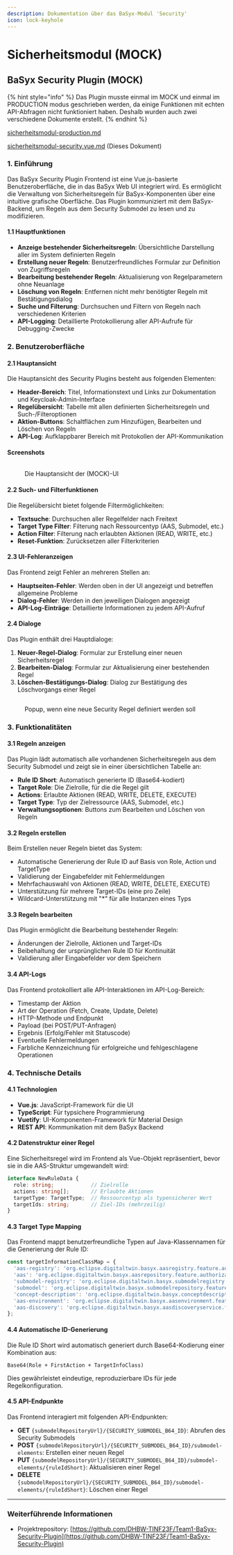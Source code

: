 ```yaml
---
description: Dokumentation über das BaSyx-Modul 'Security'
icon: lock-keyhole
---
```


# Sicherheitsmodul (MOCK)

## BaSyx Security Plugin (MOCK)

{% hint style="info" %}
Das Plugin musste einmal im MOCK und einmal im PRODUCTION modus geschrieben werden, da einige Funktionen mit echten API-Abfragen nicht funktioniert haben. Deshalb wurden auch zwei verschiedene Dokumente erstellt.
{% endhint %}

[sicherheitsmodul-production.md](sicherheitsmodul-production.md "mention")&#x20;

[sicherheitsmodul-security.vue.md](sicherheitsmodul-security.vue.md "mention") (Dieses Dokument)

### 1. Einführung

Das BaSyx Security Plugin Frontend ist eine Vue.js-basierte Benutzeroberfläche, die in das BaSyx Web UI integriert wird. Es ermöglicht die Verwaltung von Sicherheitsregeln für BaSyx-Komponenten über eine intuitive grafische Oberfläche. Das Plugin kommuniziert mit dem BaSyx-Backend, um Regeln aus dem Security Submodel zu lesen und zu modifizieren.

#### 1.1 Hauptfunktionen

* **Anzeige bestehender Sicherheitsregeln**: Übersichtliche Darstellung aller im System definierten Regeln
* **Erstellung neuer Regeln**: Benutzerfreundliches Formular zur Definition von Zugriffsregeln
* **Bearbeitung bestehender Regeln**: Aktualisierung von Regelparametern ohne Neuanlage
* **Löschung von Regeln**: Entfernen nicht mehr benötigter Regeln mit Bestätigungsdialog
* **Suche und Filterung**: Durchsuchen und Filtern von Regeln nach verschiedenen Kriterien
* **API-Logging**: Detaillierte Protokollierung aller API-Aufrufe für Debugging-Zwecke

### 2. Benutzeroberfläche

#### 2.1 Hauptansicht

Die Hauptansicht des Security Plugins besteht aus folgenden Elementen:

* **Header-Bereich**: Titel, Informationstext und Links zur Dokumentation und Keycloak-Admin-Interface
* **Regelübersicht**: Tabelle mit allen definierten Sicherheitsregeln und Such-/Filteroptionen
* **Aktion-Buttons**: Schaltflächen zum Hinzufügen, Bearbeiten und Löschen von Regeln
* **API-Log**: Aufklappbarer Bereich mit Protokollen der API-Kommunikation

#### Screenshots

<figure><img src="../.gitbook/assets/image (3).png" alt=""><figcaption><p>Die Hauptansicht der (MOCK)-UI</p></figcaption></figure>

#### 2.2 Such- und Filterfunktionen

Die Regelübersicht bietet folgende Filtermöglichkeiten:

* **Textsuche**: Durchsuchen aller Regelfelder nach Freitext
* **Target Type Filter**: Filterung nach Ressourcentyp (AAS, Submodel, etc.)
* **Action Filter**: Filterung nach erlaubten Aktionen (READ, WRITE, etc.)
* **Reset-Funktion**: Zurücksetzen aller Filterkriterien

#### 2.3 UI-Fehleranzeigen

Das Frontend zeigt Fehler an mehreren Stellen an:

* **Hauptseiten-Fehler**: Werden oben in der UI angezeigt und betreffen allgemeine Probleme
* **Dialog-Fehler**: Werden in den jeweiligen Dialogen angezeigt
* **API-Log-Einträge**: Detaillierte Informationen zu jedem API-Aufruf

#### 2.4 Dialoge

Das Plugin enthält drei Hauptdialoge:

1. **Neuer-Regel-Dialog**: Formular zur Erstellung einer neuen Sicherheitsregel
2. **Bearbeiten-Dialog**: Formular zur Aktualisierung einer bestehenden Regel
3. **Löschen-Bestätigungs-Dialog**: Dialog zur Bestätigung des Löschvorgangs einer Regel

<figure><img src="../.gitbook/assets/Screenshot 2025-04-25 at 14-23-43 AAS UI.png" alt=""><figcaption><p>Popup, wenn eine neue Security Regel definiert werden soll</p></figcaption></figure>

### 3. Funktionalitäten

#### 3.1 Regeln anzeigen

Das Plugin lädt automatisch alle vorhandenen Sicherheitsregeln aus dem Security Submodel und zeigt sie in einer übersichtlichen Tabelle an:

* **Rule ID Short**: Automatisch generierte ID (Base64-kodiert)
* **Target Role**: Die Zielrolle, für die die Regel gilt
* **Actions**: Erlaubte Aktionen (READ, WRITE, DELETE, EXECUTE)
* **Target Type**: Typ der Zielressource (AAS, Submodel, etc.)
* **Verwaltungsoptionen**: Buttons zum Bearbeiten und Löschen von Regeln

#### 3.2 Regeln erstellen

Beim Erstellen neuer Regeln bietet das System:

* Automatische Generierung der Rule ID auf Basis von Role, Action und TargetType
* Validierung der Eingabefelder mit Fehlermeldungen
* Mehrfachauswahl von Aktionen (READ, WRITE, DELETE, EXECUTE)
* Unterstützung für mehrere Target-IDs (eine pro Zeile)
* Wildcard-Unterstützung mit "\*" für alle Instanzen eines Typs

#### 3.3 Regeln bearbeiten

Das Plugin ermöglicht die Bearbeitung bestehender Regeln:

* Änderungen der Zielrolle, Aktionen und Target-IDs
* Beibehaltung der ursprünglichen Rule ID für Kontinuität
* Validierung aller Eingabefelder vor dem Speichern

#### 3.4 API-Logs

Das Frontend protokolliert alle API-Interaktionen im API-Log-Bereich:

* Timestamp der Aktion
* Art der Operation (Fetch, Create, Update, Delete)
* HTTP-Methode und Endpunkt
* Payload (bei POST/PUT-Anfragen)
* Ergebnis (Erfolg/Fehler mit Statuscode)
* Eventuelle Fehlermeldungen
* Farbliche Kennzeichnung für erfolgreiche und fehlgeschlagene Operationen

### 4. Technische Details

#### 4.1 Technologien

* **Vue.js**: JavaScript-Framework für die UI
* **TypeScript**: Für typsichere Programmierung
* **Vuetify**: UI-Komponenten-Framework für Material Design
* **REST API**: Kommunikation mit dem BaSyx Backend

#### 4.2 Datenstruktur einer Regel

Eine Sicherheitsregel wird im Frontend als Vue-Objekt repräsentiert, bevor sie in die AAS-Struktur umgewandelt wird:

```typescript
interface NewRuleData {
  role: string;            // Zielrolle
  actions: string[];       // Erlaubte Aktionen
  targetType: TargetType;  // Ressourcentyp als typensicherer Wert
  targetIds: string;       // Ziel-IDs (mehrzeilig)
}
```

#### 4.3 Target Type Mapping

Das Frontend mappt benutzerfreundliche Typen auf Java-Klassennamen für die Generierung der Rule ID:

```typescript
const targetInformationClassMap = {
  'aas-registry': 'org.eclipse.digitaltwin.basyx.aasregistry.feature.authorization.AasRegistryTargetInformation',
  'aas': 'org.eclipse.digitaltwin.basyx.aasrepository.feature.authorization.AasTargetInformation',
  'submodel-registry': 'org.eclipse.digitaltwin.basyx.submodelregistry.feature.authorization.SubmodelRegistryTargetInformation',
  'submodel': 'org.eclipse.digitaltwin.basyx.submodelrepository.feature.authorization.SubmodelTargetInformation',
  'concept-description': 'org.eclipse.digitaltwin.basyx.conceptdescriptionrepository.feature.authorization.ConceptDescriptionTargetInformation',
  'aas-environment': 'org.eclipse.digitaltwin.basyx.aasenvironment.feature.authorization.AasEnvironmentTargetInformation',
  'aas-discovery': 'org.eclipse.digitaltwin.basyx.aasdiscoveryservice.feature.authorization.AasDiscoveryServiceTargetInformation',
};
```

#### 4.4 Automatische ID-Generierung

Die Rule ID Short wird automatisch generiert durch Base64-Kodierung einer Kombination aus:

```
Base64(Role + FirstAction + TargetInfoClass)
```

Dies gewährleistet eindeutige, reproduzierbare IDs für jede Regelkonfiguration.

#### 4.5 API-Endpunkte

Das Frontend interagiert mit folgenden API-Endpunkten:

* **GET** `{submodelRepositoryUrl}/{SECURITY_SUBMODEL_B64_ID}`: Abrufen des Security Submodels
* **POST** `{submodelRepositoryUrl}/{SECURITY_SUBMODEL_B64_ID}/submodel-elements`: Erstellen einer neuen Regel
* **PUT** `{submodelRepositoryUrl}/{SECURITY_SUBMODEL_B64_ID}/submodel-elements/{ruleIdShort}`: Aktualisieren einer Regel
* **DELETE** `{submodelRepositoryUrl}/{SECURITY_SUBMODEL_B64_ID}/submodel-elements/{ruleIdShort}`: Löschen einer Regel

***

### Weiterführende Informationen

* Projektrepository: [https://github.com/DHBW-TINF23F/Team1-BaSyx-Security-Plugin](https://github.com/DHBW-TINF23F/Team1-BaSyx-Security-Plugin)
